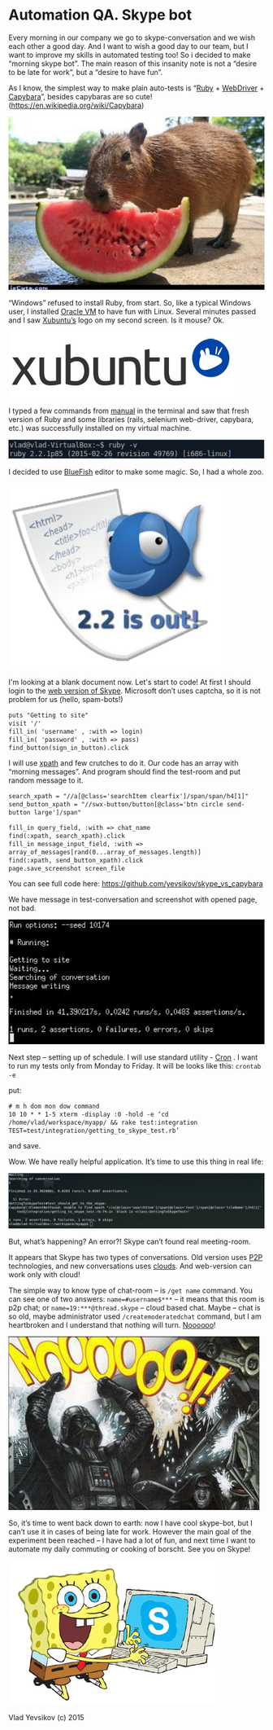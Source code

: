 # Automation QA. Skype bot

Every morning in our company we go to skype-conversation and we wish each other a good day. And I
want to wish a good day to our team, but I want to improve my skills in automated testing too! So
i decided to make “morning skype bot”. The main reason of this insanity note is not a “desire to be
late for work”, but a “desire to have fun”.

As I know, the simplest way to make plain auto-tests is “[Ruby](https://www.ruby-lang.org/en/) + [WebDriver](https://www.seleniumhq.org/projects/webdriver/) + [Capybara](https://github.com/teamcapybara/capybara)”, besides
capybaras are so cute! (https://en.wikipedia.org/wiki/Capybara)

![Capybara](https://github.com/yevsikov/skype_vs_capybara/blob/master/images/001.png)

“Windows” refused to install Ruby, from start. So, like a typical Windows user, I installed [Oracle VM](https://www.oracle.com/virtualization/vm-server-for-x86/)
to have fun with Linux. Several minutes passed and I saw [Xubuntu’s](https://xubuntu.org/) logo on my second screen. Is
it mouse? Ok.

![Xubuntu](https://github.com/yevsikov/skype_vs_capybara/blob/master/images/002.png)

I typed a few commands from [manual](http://railsapps.github.io/installrubyonrails-ubuntu.html) in the terminal and saw that fresh version of Ruby and some
libraries (rails, selenium web-driver, capybara, etc.) was successfully installed on my virtual
machine.

![Ruby](https://github.com/yevsikov/skype_vs_capybara/blob/master/images/003.png)

I decided to use [BlueFish](http://bluefish.openoffice.nl/index.html) editor to make some magic. So, I had a whole zoo.

![BlueFish](https://github.com/yevsikov/skype_vs_capybara/blob/master/images/004.png)

I'm looking at a blank document now. Let's start to code! At first I should login to the [web version
of Skype](https://web.skype.com). Microsoft don’t uses captcha, so it is not problem for us (hello, spam-bots!)

```
puts "Getting to site"
visit '/'
fill_in( 'username' , :with => login)
fill_in( 'password' , :with => pass)
find_button(sign_in_button).click
```

I will use [xpath](https://en.wikipedia.org/wiki/XPath) and few crutches to do it. Our code has an array with “morning messages”. And
program should find the test-room and put random message to it.

```
search_xpath = "//a[@class='searchItem clearfix']/span/span/h4[1]"
send_button_xpath = "//swx-button/button[@class='btn circle send-button large']/span"
```

```
fill_in query_field, :with => chat_name
find(:xpath, search_xpath).click
fill_in message_input_field, :with => array_of_messages[rand(0...array_of_messages.length)]
find(:xpath, send_button_xpath).click
page.save_screenshot screen_file
```

You can see full code here: https://github.com/yevsikov/skype_vs_capybara

We have message in test-conversation and screenshot with opened page, not bad.

![Running](https://github.com/yevsikov/skype_vs_capybara/blob/master/images/005.png)

Next step – setting up of schedule. I will use standard utility - [Cron](https://en.wikipedia.org/wiki/Cron) . I want to run my tests only from Monday to Friday. It will be looks like this:
`crontab -e`

put:
```
# m h dom mon dow command
10 10 * * 1-5 xterm -display :0 -hold -e ‘cd /home/vlad/workspace/myapp/ && rake test:integration TEST=test/integration/getting_to_skype_test.rb’
```
and save.

Wow. We have really helpful application. It’s time to use this thing in real life:

![Error](https://github.com/yevsikov/skype_vs_capybara/blob/master/images/006.png)

But, what’s happening? An error?! Skype can’t found real meeting-room.

It appears that Skype has two types of conversations. Old version uses [P2P](https://web.archive.org/web/20160529090021/https://support.skype.com/en/faq/FA10983/what-are-p2p-communications) technologies, and new
conversations uses [clouds](https://web.archive.org/web/20150407053136/https://support.skype.com/en/faq/FA12381/what-is-the-cloud). And web-version can work only with cloud!

The simple way to know type of chat-room – is `/get name` command. You can see one of two answers: `name=#username$***` – it means that this room is p2p chat; or `name=19:***@thread.skype` – cloud based chat. Maybe – chat is so old, maybe administrator used `/createmoderatedchat` command, but I am heartbroken and I understand that nothing will turn. [Noooooo](http://www.nooooooooooooooo.com/)!

![Nooooo](https://github.com/yevsikov/skype_vs_capybara/blob/master/images/007.png)

So, it’s time to went back down to earth: now I have cool skype-bot, but I can’t use it in cases of being late for
work. However the main goal of the experiment been reached – I have had a lot of fun, and next time I want
to automate my daily commuting or cooking of borscht. See you on Skype!

![The End](https://github.com/yevsikov/skype_vs_capybara/blob/master/images/008.png)

Vlad Yevsikov (c) 2015
